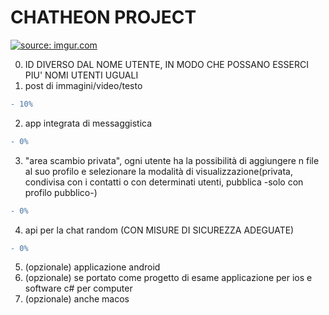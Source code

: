 # CHATHEON PROJECT
<a href="https://imgur.com/HdFXGsB"><img src="https://i.imgur.com/HdFXGsB.png" title="source: imgur.com" /></a>

0. ID DIVERSO DAL NOME UTENTE, IN MODO CHE POSSANO ESSERCI PIU' NOMI UTENTI UGUALI
1. post di immagini/video/testo
```diff
- 10%
```
2. app integrata di messaggistica
```diff
- 0%
```
3. "area scambio privata", ogni utente ha la possibilità di aggiungere n file al suo profilo e selezionare la modalità di visualizzazione(privata, condivisa con i contatti o con determinati utenti, pubblica -solo con profilo pubblico-)
```diff
- 0%
```
4. api per la chat random (CON MISURE DI SICUREZZA ADEGUATE)
```diff
- 0%
```

5. (opzionale) applicazione android
6. (opzionale) se portato come progetto di esame applicazione per ios e software c# per computer
6. (opzionale) anche macos
